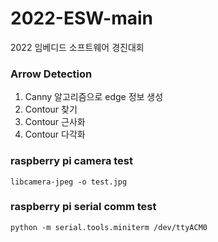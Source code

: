 # 2022-ESW-main
2022 임베디드 소프트웨어 경진대회

### Arrow Detection
1. Canny 알고리즘으로 edge 정보 생성
2. Contour 찾기
3. Contour 근사화
4. Contour 다각화

### raspberry pi camera test
```
libcamera-jpeg -o test.jpg
```

### raspberry pi serial comm test
```
python -m serial.tools.miniterm /dev/ttyACM0
```

